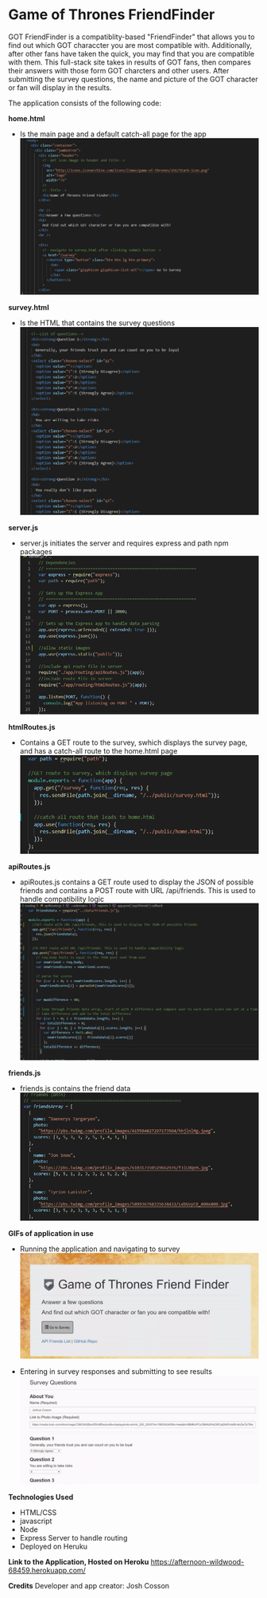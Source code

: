 # Game of Thrones FriendFinder

GOT FriendFinder is a compatiblity-based "FriendFinder" that allows you to find out which GOT characcter you are most compatible with. Additionally, after other fans have taken the quick, you may find that you are compatible with them. This full-stack site takes in results of GOT fans, then compares their answers with those form GOT charcters and other users. After submitting the survey questions, the name and picture of the GOT character or fan will display in the results.

The application consists of the following code:

**home.html**

- Is the main page and a default catch-all page for the app
  ![](home_html.PNG)

**survey.html**

- Is the HTML that contains the survey questions
  ![](survey_html.PNG)

**server.js**

- server.js initiates the server and requires express and path npm packages
  ![](server_js.PNG)

**htmlRoutes.js**

- Contains a GET route to the survey, swhich displays the survey page, and has a catch-all route to the home.html page
  ![](html_routes.PNG)

**apiRoutes.js**

- apiRoutes.js contains a GET route used to display the JSON of possible friends and contains a POST route with URL /api/friends. This is used to handle compatibility logic
  ![](api_routes.PNG)

**friends.js**

- friends.js contains the friend data
  ![](friends_js.PNG)

**GIFs of application in use**

- Running the application and navigating to survey
  ![](accessSurveyAndBegin.gif)

- Entering in survey responses and submitting to see results
  ![](submitSurveyGetResults.gif)

**Technologies Used**

- HTML/CSS
- javascript
- Node
- Express Server to handle routing
- Deployed on Heruku

**Link to the Application, Hosted on Heroku**
https://afternoon-wildwood-68459.herokuapp.com/

**Credits**
Developer and app creator: Josh Cosson
